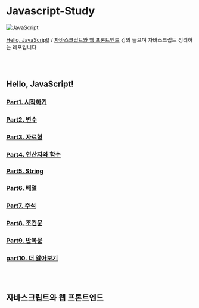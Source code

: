 # Javascript-Study
![JavaScript](https://img.shields.io/badge/javascript-%23323330.svg?style=for-the-badge&logo=javascript&logoColor=%23F7DF1E)

[Hello, JavaScript!](https://programmers.co.kr/learn/courses/3) / [자바스크립트와 웹 프론트엔드](https://programmers.co.kr/learn/courses/10) 강의 들으며 자바스크립트 정리하는 레포입니다

<br><br>

## Hello, JavaScript!
### [Part1. 시작하기](https://github.com/park-daeun/Javascript-Study/blob/main/Hello%2C%20JavaScript/Part1.%20%EC%8B%9C%EC%9E%91%ED%95%98%EA%B8%B0/part1.md)
### [Part2. 변수](https://github.com/park-daeun/Javascript-Study/blob/main/Hello%2C%20JavaScript/Part2.%20%EB%B3%80%EC%88%98/part2.md)
### [Part3. 자료형](https://github.com/park-daeun/Javascript-Study/blob/main/Hello%2C%20JavaScript/Part3.%20%EC%9E%90%EB%A3%8C%ED%98%95/part3.md)
### [Part4. 연산자와 함수](https://github.com/park-daeun/Javascript-Study/blob/main/Hello%2C%20JavaScript/Part4.%20%EC%97%B0%EC%82%B0%EC%9E%90%EC%99%80%20%ED%95%A8%EC%88%98/part4.md)
### [Part5. String](https://github.com/park-daeun/Javascript-Study/blob/main/Hello%2C%20JavaScript/Part5.%20String/part5.md)
### [Part6. 배열](https://github.com/park-daeun/Javascript-Study/blob/main/Hello%2C%20JavaScript/Part6.%20%EB%B0%B0%EC%97%B4/part6.md)
### [Part7. 주석](https://github.com/park-daeun/Javascript-Study/blob/main/Hello%2C%20JavaScript/Part7.%20%EC%A3%BC%EC%84%9D/part7.md)
### [Part8. 조건문](https://github.com/park-daeun/Javascript-Study/blob/main/Hello%2C%20JavaScript/Part8.%20%EC%A1%B0%EA%B1%B4%EB%AC%B8/part8.md)
### [Part9. 반복문](https://github.com/park-daeun/Javascript-Study/tree/main/Hello%2C%20JavaScript/Part9.%20%EB%B0%98%EB%B3%B5%EB%AC%B8/part9.md)
### [part10. 더 알아보기](https://github.com/park-daeun/Javascript-Study/blob/main/Hello%2C%20JavaScript/Part10.%20%EB%8D%94%20%EC%95%8C%EC%95%84%EB%B3%B4%EA%B8%B0/part10.md)

<br><br>

## 자바스크립트와 웹 프론트엔드
